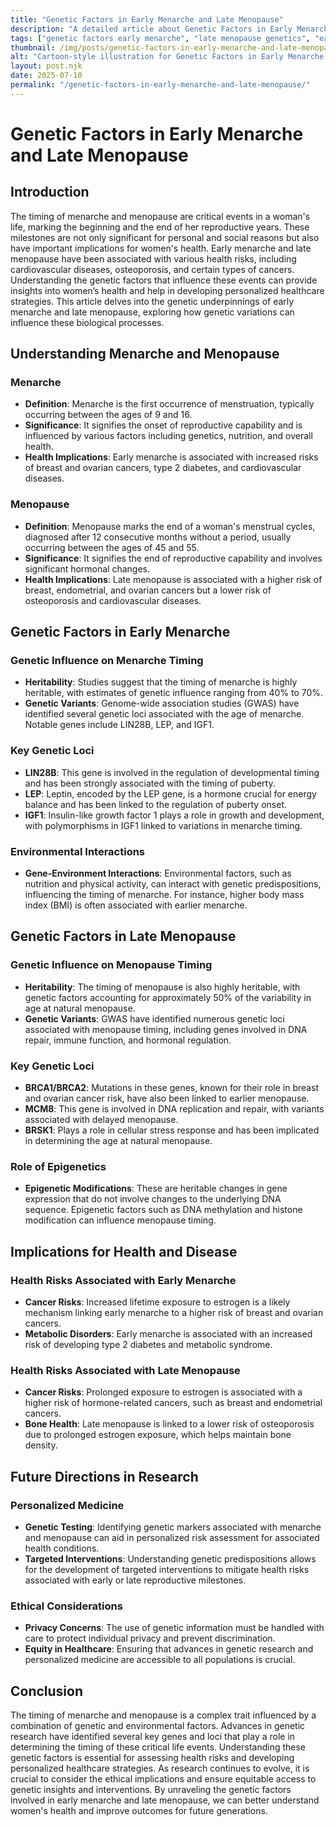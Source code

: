 ```yaml
---
title: "Genetic Factors in Early Menarche and Late Menopause"
description: "A detailed article about Genetic Factors in Early Menarche and Late Menopause."
tags: ["genetic factors early menarche", "late menopause genetics", "early menarche causes", "menopause timing genetics", "hormonal changes genetics"]
thumbnail: /img/posts/genetic-factors-in-early-menarche-and-late-menopause.png
alt: "Cartoon-style illustration for Genetic Factors in Early Menarche and Late Menopause"
layout: post.njk
date: 2025-07-10
permalink: "/genetic-factors-in-early-menarche-and-late-menopause/"
---
```


# Genetic Factors in Early Menarche and Late Menopause

## Introduction

The timing of menarche and menopause are critical events in a woman's life, marking the beginning and the end of her reproductive years. These milestones are not only significant for personal and social reasons but also have important implications for women's health. Early menarche and late menopause have been associated with various health risks, including cardiovascular diseases, osteoporosis, and certain types of cancers. Understanding the genetic factors that influence these events can provide insights into women’s health and help in developing personalized healthcare strategies. This article delves into the genetic underpinnings of early menarche and late menopause, exploring how genetic variations can influence these biological processes.

## Understanding Menarche and Menopause

### Menarche

- **Definition**: Menarche is the first occurrence of menstruation, typically occurring between the ages of 9 and 16.
- **Significance**: It signifies the onset of reproductive capability and is influenced by various factors including genetics, nutrition, and overall health.
- **Health Implications**: Early menarche is associated with increased risks of breast and ovarian cancers, type 2 diabetes, and cardiovascular diseases.

### Menopause

- **Definition**: Menopause marks the end of a woman's menstrual cycles, diagnosed after 12 consecutive months without a period, usually occurring between the ages of 45 and 55.
- **Significance**: It signifies the end of reproductive capability and involves significant hormonal changes.
- **Health Implications**: Late menopause is associated with a higher risk of breast, endometrial, and ovarian cancers but a lower risk of osteoporosis and cardiovascular diseases.

## Genetic Factors in Early Menarche

### Genetic Influence on Menarche Timing

- **Heritability**: Studies suggest that the timing of menarche is highly heritable, with estimates of genetic influence ranging from 40% to 70%.
- **Genetic Variants**: Genome-wide association studies (GWAS) have identified several genetic loci associated with the age of menarche. Notable genes include LIN28B, LEP, and IGF1.

### Key Genetic Loci

- **LIN28B**: This gene is involved in the regulation of developmental timing and has been strongly associated with the timing of puberty.
- **LEP**: Leptin, encoded by the LEP gene, is a hormone crucial for energy balance and has been linked to the regulation of puberty onset.
- **IGF1**: Insulin-like growth factor 1 plays a role in growth and development, with polymorphisms in IGF1 linked to variations in menarche timing.

### Environmental Interactions

- **Gene-Environment Interactions**: Environmental factors, such as nutrition and physical activity, can interact with genetic predispositions, influencing the timing of menarche. For instance, higher body mass index (BMI) is often associated with earlier menarche.

## Genetic Factors in Late Menopause

### Genetic Influence on Menopause Timing

- **Heritability**: The timing of menopause is also highly heritable, with genetic factors accounting for approximately 50% of the variability in age at natural menopause.
- **Genetic Variants**: GWAS have identified numerous genetic loci associated with menopause timing, including genes involved in DNA repair, immune function, and hormonal regulation.

### Key Genetic Loci

- **BRCA1/BRCA2**: Mutations in these genes, known for their role in breast and ovarian cancer risk, have also been linked to earlier menopause.
- **MCM8**: This gene is involved in DNA replication and repair, with variants associated with delayed menopause.
- **BRSK1**: Plays a role in cellular stress response and has been implicated in determining the age at natural menopause.

### Role of Epigenetics

- **Epigenetic Modifications**: These are heritable changes in gene expression that do not involve changes to the underlying DNA sequence. Epigenetic factors such as DNA methylation and histone modification can influence menopause timing.

## Implications for Health and Disease

### Health Risks Associated with Early Menarche

- **Cancer Risks**: Increased lifetime exposure to estrogen is a likely mechanism linking early menarche to a higher risk of breast and ovarian cancers.
- **Metabolic Disorders**: Early menarche is associated with an increased risk of developing type 2 diabetes and metabolic syndrome.

### Health Risks Associated with Late Menopause

- **Cancer Risks**: Prolonged exposure to estrogen is associated with a higher risk of hormone-related cancers, such as breast and endometrial cancers.
- **Bone Health**: Late menopause is linked to a lower risk of osteoporosis due to prolonged estrogen exposure, which helps maintain bone density.

## Future Directions in Research

### Personalized Medicine

- **Genetic Testing**: Identifying genetic markers associated with menarche and menopause can aid in personalized risk assessment for associated health conditions.
- **Targeted Interventions**: Understanding genetic predispositions allows for the development of targeted interventions to mitigate health risks associated with early or late reproductive milestones.

### Ethical Considerations

- **Privacy Concerns**: The use of genetic information must be handled with care to protect individual privacy and prevent discrimination.
- **Equity in Healthcare**: Ensuring that advances in genetic research and personalized medicine are accessible to all populations is crucial.

## Conclusion

The timing of menarche and menopause is a complex trait influenced by a combination of genetic and environmental factors. Advances in genetic research have identified several key genes and loci that play a role in determining the timing of these critical life events. Understanding these genetic factors is essential for assessing health risks and developing personalized healthcare strategies. As research continues to evolve, it is crucial to consider the ethical implications and ensure equitable access to genetic insights and interventions. By unraveling the genetic factors involved in early menarche and late menopause, we can better understand women's health and improve outcomes for future generations.
